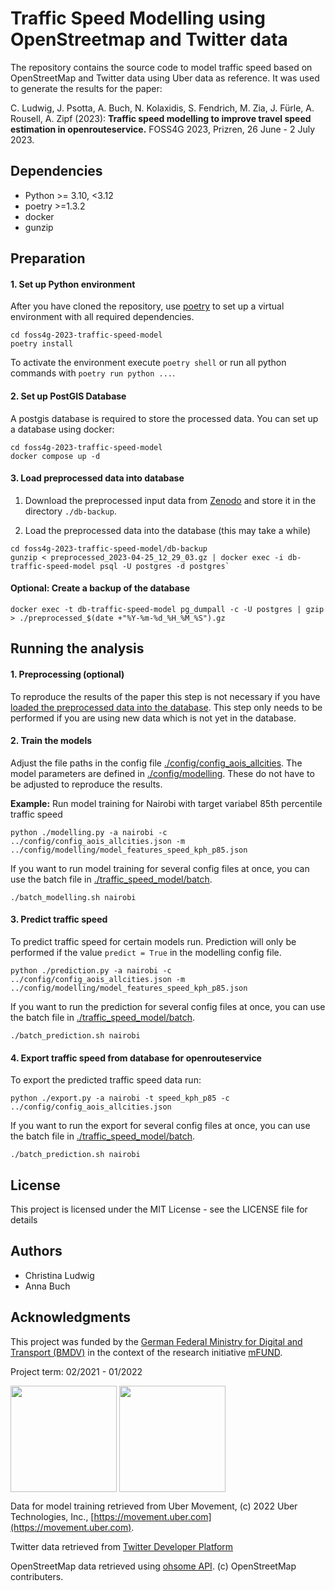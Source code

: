 # Traffic Speed Modelling using OpenStreetmap and Twitter data

The repository contains the source code to model traffic speed based on OpenStreetMap and Twitter data using Uber data as reference. It was used to generate the results for the paper:

C. Ludwig, J. Psotta, A. Buch, N. Kolaxidis, S. Fendrich, M. Zia, J. Fürle, A. Rousell, A. Zipf (2023): **Traffic speed modelling to improve travel speed estimation in openrouteservice.** FOSS4G 2023, Prizren, 26 June - 2 July 2023.

## Dependencies

- Python >= 3.10, <3.12
- poetry >=1.3.2
- docker
- gunzip

## Preparation

#### 1. Set up Python environment

After you have cloned the repository, use [poetry](https://python-poetry.org) to set up a virtual environment with all required dependencies.

```
cd foss4g-2023-traffic-speed-model
poetry install
```

To activate the environment execute `poetry shell` or run all python commands with `poetry run python ...`.

#### 2. Set up PostGIS Database

A postgis database is required to store the processed data. You can set up a database using docker:

```
cd foss4g-2023-traffic-speed-model
docker compose up -d
```

#### 3. Load preprocessed data into database

1. Download the preprocessed input data from [Zenodo](https://zenodo.org/record/7857038#.ZEetIXbP0qs) and store it in the directory `./db-backup`.

2. Load the preprocessed data into the database (this may take a while)

```
cd foss4g-2023-traffic-speed-model/db-backup
gunzip < preprocessed_2023-04-25_12_29_03.gz | docker exec -i db-traffic-speed-model psql -U postgres -d postgres`
```

#### Optional: Create a backup of the database

`docker exec -t db-traffic-speed-model pg_dumpall -c -U postgres | gzip > ./preprocessed_$(date +"%Y-%m-%d_%H_%M_%S").gz`

## Running the analysis


#### 1. Preprocessing (optional)

To reproduce the results of the paper this step is not necessary if you have [loaded the preprocessed data into the database](#load-preprocessed-data). This step only needs to be performed if you are using new data which is not yet in the database.

#### 2. Train the models

Adjust the file paths in the config file [./config/config_aois_allcities](./config/config_aois_allcities). The model parameters are defined in [./config/modelling](./config/modelling). These do not have to be adjusted to reproduce the results.

**Example:** Run model training for Nairobi with target variabel 85th percentile traffic speed

`python ./modelling.py -a nairobi -c ../config/config_aois_allcities.json -m ../config/modelling/model_features_speed_kph_p85.json`

If you want to run model training for several config files at once, you can use the batch file in [./traffic_speed_model/batch](./traffic_speed_model/batch).

`./batch_modelling.sh nairobi`

#### 3. Predict traffic speed

To predict traffic speed for certain models run. Prediction will only be performed if the value `predict = True` in the modelling config file.

`python ./prediction.py -a nairobi -c ../config/config_aois_allcities.json -m ../config/modelling/model_features_speed_kph_p85.json`

If you want to run the prediction for several config files at once, you can use the batch file in [./traffic_speed_model/batch](./traffic_speed_model/batch).

`./batch_prediction.sh nairobi`

#### 4. Export traffic speed from database for openrouteservice

To export the predicted traffic speed data run:

`python ./export.py -a nairobi -t speed_kph_p85 -c ../config/config_aois_allcities.json`

If you want to run the export for several config files at once, you can use the batch file in [./traffic_speed_model/batch](./traffic_speed_model/batch).

`./batch_prediction.sh nairobi`


## License

This project is licensed under the MIT License - see the LICENSE file for details

## Authors

- Christina Ludwig
- Anna Buch


## Acknowledgments

This project was funded by the [German Federal Ministry for Digital and Transport (BMDV)](https://www.bmvi.de/EN/Home/home.html) in the context of the research initiative [mFUND](https://www.bmvi.de/EN/Topics/Digital-Matters/mFund/mFund.html).

Project term: 02/2021 - 01/2022

<p float="left">
<img src="./img/bmdv.png" height=170 align="middle" />
<img src="./img/mfund.jpg" height=170 align="middle" />
</p>

Data for model training retrieved from Uber Movement, (c) 2022 Uber Technologies, Inc., [https://movement.uber.com](https://movement.uber.com).

Twitter data retrieved from [Twitter Developer Platform](https://developer.twitter.com/en/products/twitter-api.)

OpenStreetMap data retrieved using [ohsome API](https://docs.ohsome.org/ohsome-api/v1/). (c) OpenStreetMap contributers.
